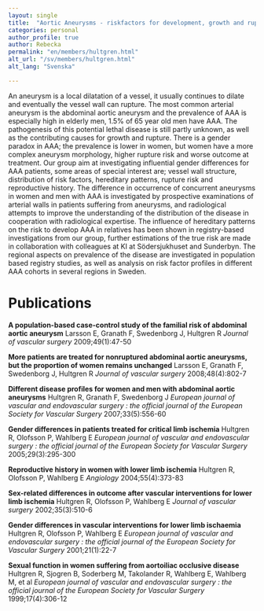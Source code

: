 ```yaml
---
layout: single
title:  "Aortic Aneurysms - riskfactors for development, growth and rupture"
categories: personal
author_profile: true
author: Rebecka
permalink: "en/members/hultgren.html"
alt_url: "/sv/members/hultgren.html"
alt_lang: "Svenska"

---
```



An aneurysm is a local dilatation of a vessel, it usually continues to dilate and eventually the vessel wall can rupture. The most common arterial aneurysm is the abdominal aortic aneurysm and the prevalence of AAA is especially high in elderly men, 1.5% of 65 year old men have AAA. The pathogenesis of this potential lethal disease is still partly unknown, as well as the contributing causes for growth and rupture. There is a gender paradox in AAA; the prevalence is lower in women, but women have a more complex aneurysm morphology, higher rupture risk and worse outcome at treatment. Our group aim at investigating influential gender differences for AAA patients, some areas of special interest are; vessel wall structure, distribution of risk factors, hereditary patterns, rupture risk and reproductive history.
The difference in occurrence of concurrent aneurysms in women and men with AAA is investigated by prospective examinations of arterial walls in patients suffering from aneurysms, and radiological attempts to improve the understanding of the distribution of the disease in cooperation with radiological expertise. The influence of hereditary patterns on the risk to develop AAA in relatives has been shown in registry-based investigations from our group, further estimations of the true risk are made in collaboration with colleagues at KI at Södersjukhuset and Sunderbyn. The regional aspects on prevalence of the disease are investigated in population based registry studies, as well as analysis on risk factor profiles in different AAA cohorts in several regions in Sweden.



# Publications
**A population-based case-control study of the familial risk of abdominal aortic aneurysm**
Larsson E, Granath F, Swedenborg J, Hultgren R
*Journal of vascular surgery* 2009;49(1):47-50

**More patients are treated for nonruptured abdominal aortic aneurysms, but the proportion of women remains unchanged**
Larsson E, Granath F, Swedenborg J, Hultgren R
*Journal of vascular surgery* 2008;48(4):802-7

**Different disease profiles for women and men with abdominal aortic aneurysms**
Hultgren R, Granath F, Swedenborg J
*European journal of vascular and endovascular surgery : the official journal of the European Society for Vascular Surgery* 2007;33(5):556-60

**Gender differences in patients treated for critical limb ischemia**
Hultgren R, Olofsson P, Wahlberg E
*European journal of vascular and endovascular surgery : the official journal of the European Society for Vascular Surgery* 2005;29(3):295-300

**Reproductive history in women with lower limb ischemia**
Hultgren R, Olofsson P, Wahlberg E
*Angiology* 2004;55(4):373-83

**Sex-related differences in outcome after vascular interventions for lower limb ischemia**
Hultgren R, Olofsson P, Wahlberg E
*Journal of vascular surgery* 2002;35(3):510-6

**Gender differences in vascular interventions for lower limb ischaemia**
Hultgren R, Olofsson P, Wahlberg E
*European journal of vascular and endovascular surgery : the official journal of the European Society for Vascular Surgery* 2001;21(1):22-7

**Sexual function in women suffering from aortoiliac occlusive disease**
Hultgren R, Sjogren B, Soderberg M, Takolander R, Wahlberg E, Wahlberg M, et al
*European journal of vascular and endovascular surgery : the official journal of the European Society for Vascular Surgery* 1999;17(4):306-12

<!--
sidebar:
  - title: "Joy Roy"
    image: http://ki.se/sites/default/files/styles/profile/public/profile/joy-roy300.jpg
    image_alt: "image"
    text: "Telefon:	851779355,
    Enhet:	Kärlkirurgi,
    E-post:	Joy.Roy@ki.se"
    -->
